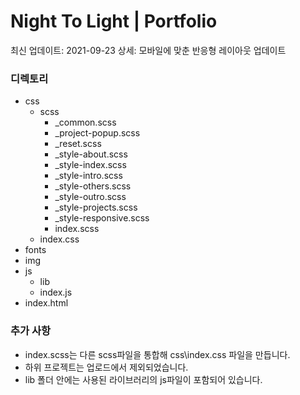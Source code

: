 # Night To Light | Portfolio

최신 업데이트: 2021-09-23
상세: 모바일에 맞춘 반응형 레이아웃 업데이트

### 디렉토리
- css
  - scss
    - _common.scss
    - _project-popup.scss
    - _reset.scss
    - _style-about.scss
    - _style-index.scss
    - _style-intro.scss
    - _style-others.scss
    - _style-outro.scss
    - _style-projects.scss
    - _style-responsive.scss
    - index.scss
  - index.css
- fonts
- img
- js
  - lib
  - index.js
- index.html

### 추가 사항
- index.scss는 다른 scss파일을 통합해 css\index.css 파일을 만듭니다.
- 하위 프로젝트는 업로드에서 제외되었습니다.
- lib 폴더 안에는 사용된 라이브러리의 js파일이 포함되어 있습니다.
